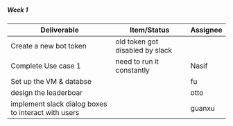 ##### Week 1

| Deliverable   | Item/Status   |  Assignee
| ------------- | ------------  |  ------------
| Create a new bot token | old token got disabled by slack | 
| Complete Use case 1 | need to run it constantly | Nasif
| Set up the VM & databse| | fu
| design the leaderboar | | otto
| implement slack dialog boxes to interact with users| | guanxu
